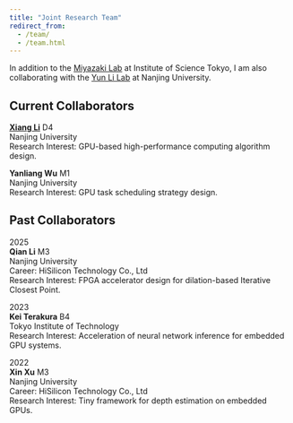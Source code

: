 ```yaml
---
title: "Joint Research Team"
redirect_from: 
  - /team/
  - /team.html
---
```


In addition to the [Miyazaki Lab](http://www.lsc.cs.titech.ac.jp/en/) at Institute of Science Tokyo, I am also
collaborating with the [Yun Li Lab](https://www.yunligroup.org/) at Nanjing University.

## Current Collaborators

**[Xiang Li](https://lixiang-lab.github.io/)**	D4<br />
Nanjing University<br />
Research Interest: GPU-based high-performance computing algorithm design.

**Yanliang Wu**    M1<br />
Nanjing University<br />
Research Interest: GPU task scheduling strategy design. 


## Past Collaborators

2025<br />
**Qian Li**    M3<br />
Nanjing University<br />
Career: HiSilicon Technology Co., Ltd<br />
Research Interest: FPGA accelerator design for dilation-based Iterative Closest Point.


2023<br />
**Kei Terakura**	B4<br />
Tokyo Institute of Technology<br />
Research Interest: Acceleration of neural network inference for embedded GPU systems.

2022<br />
**Xin Xu**	M3<br />
Nanjing University<br />
Career: HiSilicon Technology Co., Ltd<br />
Research Interest: Tiny framework for depth estimation on embedded GPUs. 

